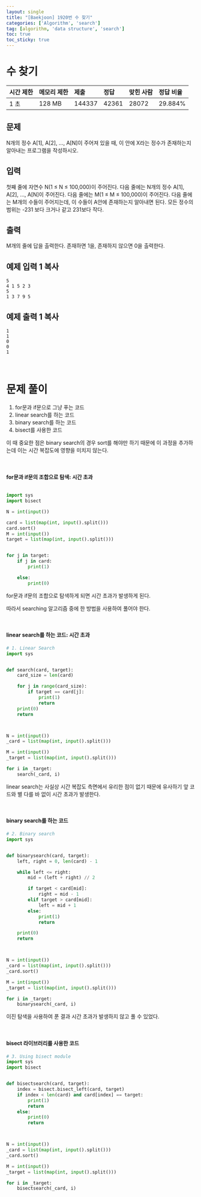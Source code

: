 ```yaml
---
layout: single
title: "[Baekjoon] 1920번 수 찾기"
categories: ['Algorithm', 'search']
tag: [algorithm, 'data structure', 'search']
toc: true
toc_sticky: true
---
```


# 수 찾기

| 시간 제한 | 메모리 제한 | 제출   | 정답  | 맞힌 사람 | 정답 비율 |
| :-------- | :---------- | :----- | :---- | :-------- | :-------- |
| 1 초      | 128 MB      | 144337 | 42361 | 28072     | 29.884%   |

## 문제

N개의 정수 A[1], A[2], …, A[N]이 주어져 있을 때, 이 안에 X라는 정수가 존재하는지 알아내는 프로그램을 작성하시오.

## 입력

첫째 줄에 자연수 N(1 ≤ N ≤ 100,000)이 주어진다. 다음 줄에는 N개의 정수 A[1], A[2], …, A[N]이 주어진다. 다음 줄에는 M(1 ≤ M ≤ 100,000)이 주어진다. 다음 줄에는 M개의 수들이 주어지는데, 이 수들이 A안에 존재하는지 알아내면 된다. 모든 정수의 범위는 -231 보다 크거나 같고 231보다 작다.

## 출력

M개의 줄에 답을 출력한다. 존재하면 1을, 존재하지 않으면 0을 출력한다.

## 예제 입력 1 복사

```
5
4 1 5 2 3
5
1 3 7 9 5
```

## 예제 출력 1 복사

```
1
1
0
0
1
```

<br>

# 문제 풀이

1. for문과 if문으로 그냥 푸는 코드
2. linear search를 하는 코드
3. binary search를 하는 코드
4. bisect를 사용한 코드

이 때 중요한 점은 binary search의 경우 sort를 해야만 하기 때문에 이 과정을 추가하는데 이는 시간 복잡도에 영향을 미치지 않는다.

<br>

#### for문과 if문의 조합으로 탐색: 시간 초과

```python

import sys
import bisect

N = int(input())

card = list(map(int, input().split()))
card.sort()
M = int(input())
target = list(map(int, input().split()))


for j in target:
    if j in card:
        print(1)

    else:
        print(0)
```

for문과 if문의 조합으로 탐색하게 되면 시간 초과가 발생하게 된다. 

따라서 searching 알고리즘 중에 한 방법을 사용하여 풀어야 한다.

<br>

#### linear search를 하는 코드: 시간 초과

```python
# 1. Linear Search
import sys


def search(card, target):
    card_size = len(card)

    for j in range(card_size):
        if target == card[j]:
            print(1)
            return
    print(0)
    return



N = int(input())
_card = list(map(int, input().split()))

M = int(input())
_target = list(map(int, input().split()))

for i in _target:
    search(_card, i)

```

linear search는 사실상 시간 복잡도 측면에서 유리한 점이 없기 때문에 유사하기 앞 코드와 별 다를 바 없이 시간 초과가 발생한다.

<br>

#### binary search를 하는 코드

```python
# 2. Binary search
import sys


def binarysearch(card, target):
    left, right = 0, len(card) - 1

    while left <= right:
        mid = (left + right) // 2

        if target < card[mid]:
            right = mid - 1
        elif target > card[mid]:
            left = mid + 1
        else:
            print(1)
            return

    print(0)
    return



N = int(input())
_card = list(map(int, input().split()))
_card.sort()

M = int(input())
_target = list(map(int, input().split()))

for i in _target:
    binarysearch(_card, i)

```

이진 탐색을 사용하여 푼 결과 시간 초과가 발생하지 않고 풀 수 있었다.

<br>

#### bisect 라이브러리를 사용한 코드

```python
# 3. Using bisect module
import sys
import bisect


def bisectsearch(card, target):
    index = bisect.bisect_left(card, target)
    if index < len(card) and card[index] == target:
        print(1)
        return
    else:
        print(0)
        return



N = int(input())
_card = list(map(int, input().split()))
_card.sort()

M = int(input())
_target = list(map(int, input().split()))

for i in _target:
    bisectsearch(_card, i)
```





